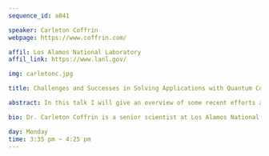```yaml
---
sequence_id: a041

speaker: Carleton Coffrin
webpage: https://www.coffrin.com/

affil: Los Alamos National Laboratory
affil_link: https://www.lanl.gov/

img: carletonc.jpg

title: Challenges and Successes in Solving Applications with Quantum Computers

abstract: In this talk I will give an overview of some recent efforts at Los Alamos National Laboratory to use quantum computers for solving important applications that require quantum physics simulation. Our findings indicate significant resource requirements for gate-based models of quantum computing, which increases the appeal of alternative models of computation, such as analog quantum computing. Examples of how analog quantum computers are already demonstrating interesting results will be presented.

bio: Dr. Carleton Coffrin is a senior scientist at Los Alamos National Laboratory with expertise in computer science, optimization, artificial intelligence, and quantum computing. Dr. Coffrin started exploring the field of quantum computation in 2016 and has had the opportunity to benchmark multiple generations of quantum computing hardware from vendors including D-Wave Systems and IBM. Dr. Coffrin was one of the founders of LANL's Quantum Computing Summer School program serving as a co-lead for three years (2018, 2019, 2020). Presently Dr. Coffrin leads a significant effort to understand and document how Los Alamos National Laboratory could use quantum computing technology to improve scientific discovery.

day: Monday
time: 3:35 pm ~ 4:25 pm
---
```

